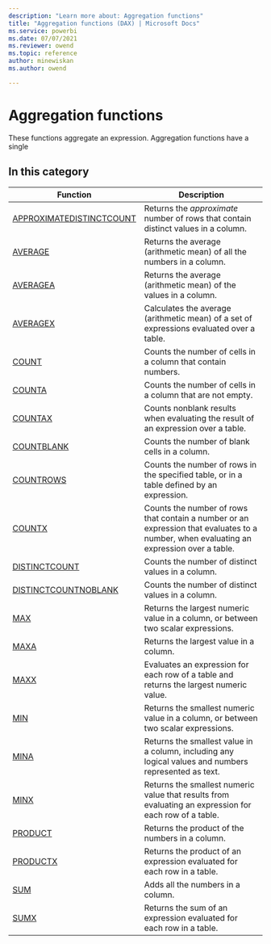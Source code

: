 ```yaml
---
description: "Learn more about: Aggregation functions"
title: "Aggregation functions (DAX) | Microsoft Docs"
ms.service: powerbi 
ms.date: 07/07/2021
ms.reviewer: owend
ms.topic: reference
author: minewiskan
ms.author: owend

---
```

# Aggregation functions

These functions aggregate an expression. Aggregation functions have a single 
  
## In this category

|Function  |Description  |
|---------|---------|
|[APPROXIMATEDISTINCTCOUNT](approximate-distinctcount-function-dax.md)     |   Returns the *approximate* number of rows that contain distinct values in a column.      |
|[AVERAGE](average-function-dax.md)     |   Returns the average (arithmetic mean) of all the numbers in a column.       |
|[AVERAGEA](averagea-function-dax.md)     | Returns the average (arithmetic mean) of the values in a column.         |
|[AVERAGEX](averagex-function-dax.md)    | Calculates the average (arithmetic mean) of a set of expressions evaluated over a table.          |
|[COUNT](count-function-dax.md)      |  Counts the number of cells in a column that contain numbers.       |
|[COUNTA](counta-function-dax.md)     |  Counts the number of cells in a column that are not empty.       |
|[COUNTAX](countax-function-dax.md)     |  Counts nonblank results when evaluating the result of an expression over a table.        |
|[COUNTBLANK](countblank-function-dax.md)     |  Counts the number of blank cells in a column.        |
|[COUNTROWS](countrows-function-dax.md)      |  Counts the number of rows in the specified table, or in a table defined by an expression.        |
|[COUNTX](countx-function-dax.md)       |  Counts the number of rows that contain a number or an expression that evaluates to a number, when evaluating an expression over a table.         |
|[DISTINCTCOUNT](distinctcount-function-dax.md)     |  Counts the number of distinct values in a column.         |
|[DISTINCTCOUNTNOBLANK](distinctcountnoblank-function-dax.md)    |   Counts the number of distinct values in a column.      |
|[MAX](max-function-dax.md)    |  Returns the largest numeric value in a column, or between two scalar expressions.        |
|[MAXA](maxa-function-dax.md)     |  Returns the largest value in a column.       |
|[MAXX](maxx-function-dax.md)       |  Evaluates an expression for each row of a table and returns the largest numeric value.        |
|[MIN](min-function-dax.md)     |  Returns the smallest numeric value in a column, or between two scalar expressions.       |
|[MINA](mina-function-dax.md)      | Returns the smallest value in a column, including any logical values and numbers represented as text.          |
|[MINX](minx-function-dax.md)      |  Returns the smallest numeric value that results from evaluating an expression for each row of a table.        |
|[PRODUCT](product-function-dax.md)      | Returns the product of the numbers in a column.         |
|[PRODUCTX](productx-function-dax.md)      | Returns the product of an expression evaluated for each row in a table.         |
|[SUM](sum-function-dax.md)     |  Adds all the numbers in a column.        |
|[SUMX](sumx-function-dax.md)     |   Returns the sum of an expression evaluated for each row in a table.       |
